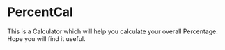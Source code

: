 # PercentCal
This is a Calculator which will help you calculate your overall Percentage. Hope you will find it useful. 
